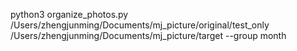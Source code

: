 python3 organize_photos.py /Users/zhengjunming/Documents/mj_picture/original/test_only /Users/zhengjunming/Documents/mj_picture/target --group month
